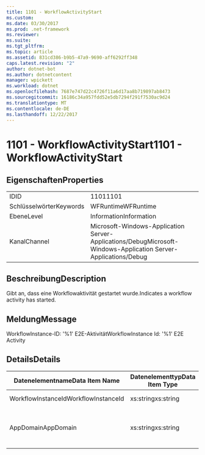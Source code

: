 ```yaml
---
title: 1101 - WorkflowActivityStart
ms.custom: 
ms.date: 03/30/2017
ms.prod: .net-framework
ms.reviewer: 
ms.suite: 
ms.tgt_pltfrm: 
ms.topic: article
ms.assetid: 831cd386-b9b5-47a9-9690-aff6292ff348
caps.latest.revision: "2"
author: dotnet-bot
ms.author: dotnetcontent
manager: wpickett
ms.workload: dotnet
ms.openlocfilehash: 7687e747d22c4726f11a6d17aa8b719897ab8473
ms.sourcegitcommit: 16186c34a957fdd52e5db7294f291f7530ac9d24
ms.translationtype: MT
ms.contentlocale: de-DE
ms.lasthandoff: 12/22/2017
---
```

# <a name="1101---workflowactivitystart"></a><span data-ttu-id="a5864-102">1101 - WorkflowActivityStart</span><span class="sxs-lookup"><span data-stu-id="a5864-102">1101 - WorkflowActivityStart</span></span>
## <a name="properties"></a><span data-ttu-id="a5864-103">Eigenschaften</span><span class="sxs-lookup"><span data-stu-id="a5864-103">Properties</span></span>  
  
|||  
|-|-|  
|<span data-ttu-id="a5864-104">ID</span><span class="sxs-lookup"><span data-stu-id="a5864-104">ID</span></span>|<span data-ttu-id="a5864-105">1101</span><span class="sxs-lookup"><span data-stu-id="a5864-105">1101</span></span>|  
|<span data-ttu-id="a5864-106">Schlüsselwörter</span><span class="sxs-lookup"><span data-stu-id="a5864-106">Keywords</span></span>|<span data-ttu-id="a5864-107">WFRuntime</span><span class="sxs-lookup"><span data-stu-id="a5864-107">WFRuntime</span></span>|  
|<span data-ttu-id="a5864-108">Ebene</span><span class="sxs-lookup"><span data-stu-id="a5864-108">Level</span></span>|<span data-ttu-id="a5864-109">Information</span><span class="sxs-lookup"><span data-stu-id="a5864-109">Information</span></span>|  
|<span data-ttu-id="a5864-110">Kanal</span><span class="sxs-lookup"><span data-stu-id="a5864-110">Channel</span></span>|<span data-ttu-id="a5864-111">Microsoft-Windows-Application Server-Applications/Debug</span><span class="sxs-lookup"><span data-stu-id="a5864-111">Microsoft-Windows-Application Server-Applications/Debug</span></span>|  
  
## <a name="description"></a><span data-ttu-id="a5864-112">Beschreibung</span><span class="sxs-lookup"><span data-stu-id="a5864-112">Description</span></span>  
 <span data-ttu-id="a5864-113">Gibt an, dass eine Workflowaktivität gestartet wurde.</span><span class="sxs-lookup"><span data-stu-id="a5864-113">Indicates a workflow activity has started.</span></span>  
  
## <a name="message"></a><span data-ttu-id="a5864-114">Meldung</span><span class="sxs-lookup"><span data-stu-id="a5864-114">Message</span></span>  
 <span data-ttu-id="a5864-115">WorkflowInstance-ID: '%1' E2E-Aktivität</span><span class="sxs-lookup"><span data-stu-id="a5864-115">WorkflowInstance Id: '%1' E2E Activity</span></span>  
  
## <a name="details"></a><span data-ttu-id="a5864-116">Details</span><span class="sxs-lookup"><span data-stu-id="a5864-116">Details</span></span>  
  
|<span data-ttu-id="a5864-117">Datenelementname</span><span class="sxs-lookup"><span data-stu-id="a5864-117">Data Item Name</span></span>|<span data-ttu-id="a5864-118">Datenelementtyp</span><span class="sxs-lookup"><span data-stu-id="a5864-118">Data Item Type</span></span>|<span data-ttu-id="a5864-119">Beschreibung</span><span class="sxs-lookup"><span data-stu-id="a5864-119">Description</span></span>|  
|--------------------|--------------------|-----------------|  
|<span data-ttu-id="a5864-120">WorkflowInstanceId</span><span class="sxs-lookup"><span data-stu-id="a5864-120">WorkflowInstanceId</span></span>|<span data-ttu-id="a5864-121">xs:string</span><span class="sxs-lookup"><span data-stu-id="a5864-121">xs:string</span></span>|<span data-ttu-id="a5864-122">Die Instanz-ID für den Workflow.</span><span class="sxs-lookup"><span data-stu-id="a5864-122">The workflow instance id.</span></span>|  
|<span data-ttu-id="a5864-123">AppDomain</span><span class="sxs-lookup"><span data-stu-id="a5864-123">AppDomain</span></span>|<span data-ttu-id="a5864-124">xs:string</span><span class="sxs-lookup"><span data-stu-id="a5864-124">xs:string</span></span>|<span data-ttu-id="a5864-125">Die von AppDomain.CurrentDomain.FriendlyName zurückgegebene Zeichenfolge.</span><span class="sxs-lookup"><span data-stu-id="a5864-125">The string returned by AppDomain.CurrentDomain.FriendlyName.</span></span>|
